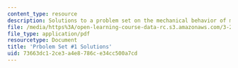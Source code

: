 ```yaml
---
content_type: resource
description: Solutions to a problem set on the mechanical behavior of materials.
file: /media/https%3A/open-learning-course-data-rc.s3.amazonaws.com/3-22-mechanical-behavior-of-materials-spring-2008/73663dc12ce3a4e8786ce34cc500a7cd_sol1.pdf
file_type: application/pdf
resourcetype: Document
title: 'Prbolem Set #1 Solutions'
uid: 73663dc1-2ce3-a4e8-786c-e34cc500a7cd
---
```

